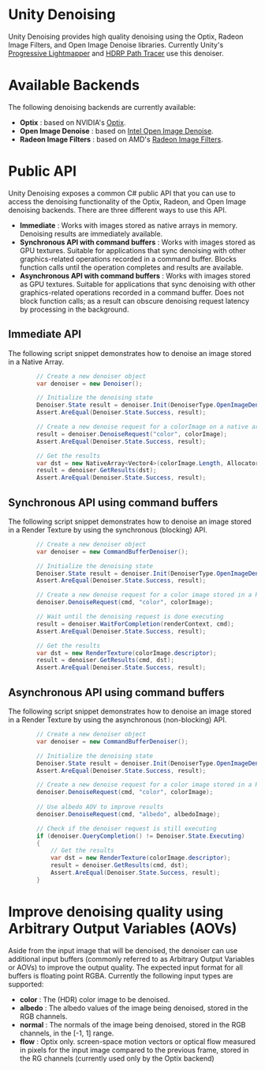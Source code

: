 # Unity Denoising

Unity Denoising provides high quality denoising using the Optix, Radeon Image Filters, and Open Image Denoise libraries. Currently Unity's [Progressive Lightmapper](https://docs.unity3d.com/2022.2/Documentation/Manual/progressive-lightmapper.html) and [HDRP Path Tracer](https://docs.unity3d.com/Packages/com.unity.render-pipelines.high-definition@14.0/manual/Ray-Tracing-Path-Tracing.html) use this denoiser.

# Available Backends
The following denoising backends are currently available:
- **Optix** : based on NVIDIA's [Optix](https://developer.nvidia.com/rtx/ray-tracing/optix). 
- **Open Image Denoise** : based on [Intel Open Image Denoise](https://github.com/OpenImageDenoise/oidn).
- **Radeon Image Filters** : based on AMD's [Radeon Image Filters](https://github.com/GPUOpen-LibrariesAndSDKs/RadeonImageFilter).

# Public API

Unity Denoising exposes a common C# public API that you can use to access the denoising functionality of the Optix, Radeon, and Open Image denoising backends.
There are three different ways to use this API.

- **Immediate** : Works with images stored as native arrays in memory. Denoising results are immediately available.
- **Synchronous API with command buffers** : Works with images stored as GPU textures. Suitable for applications that sync denoising with other graphics-related operations recorded in a command buffer. Blocks function calls until the operation completes and results are available.
- **Asynchronous API with command buffers** : Works with images stored as GPU textures. Suitable for applications that sync denoising with other graphics-related operations recorded in a command buffer. Does not block function calls; as a result can obscure denoising request latency by processing in the background.

## Immediate API
The following script snippet demonstrates how to denoise an image stored in a Native Array.

```C#
		// Create a new denoiser object 
		var denoiser = new Denoiser();

        // Initialize the denoising state
        Denoiser.State result = denoiser.Init(DenoiserType.OpenImageDenoise, width, height);
		Assert.AreEqual(Denoiser.State.Success, result);

        // Create a new denoise request for a colorImage on a native array
        result = denoiser.DenoiseRequest("color", colorImage);
		Assert.AreEqual(Denoiser.State.Success, result);

        // Get the results
        var dst = new NativeArray<Vector4>(colorImage.Length, Allocator.Temp);
		result = denoiser.GetResults(dst);
		Assert.AreEqual(Denoiser.State.Success, result);
```
## Synchronous API using command buffers 
The following script snippet demonstrates how to denoise an image stored in a Render Texture by using the synchronous (blocking) API.

```C#
		// Create a new denoiser object 
		var denoiser = new CommandBufferDenoiser();

        // Initialize the denoising state
        Denoiser.State result = denoiser.Init(DenoiserType.OpenImageDenoise, width, height);
		Assert.AreEqual(Denoiser.State.Success, result);

        // Create a new denoise request for a color image stored in a Render Texture
        denoiser.DenoiseRequest(cmd, "color", colorImage);

        // Wait until the denoising request is done executing
        result = denoiser.WaitForCompletion(renderContext, cmd);
        Assert.AreEqual(Denoiser.State.Success, result);

        // Get the results
        var dst = new RenderTexture(colorImage.descriptor);
		result = denoiser.GetResults(cmd, dst);
		Assert.AreEqual(Denoiser.State.Success, result);
```

## Asynchronous API using command buffers
The following script snippet demonstrates how to denoise an image stored in a Render Texture by using the asynchronous (non-blocking) API.

```C#
		// Create a new denoiser object 
		var denoiser = new CommandBufferDenoiser();

        // Initialize the denoising state
        Denoiser.State result = denoiser.Init(DenoiserType.OpenImageDenoise, width, height);
		Assert.AreEqual(Denoiser.State.Success, result);

        // Create a new denoise request for a color image stored in a Render Texture
        denoiser.DenoiseRequest(cmd, "color", colorImage);
        
        // Use albedo AOV to improve results
        denoiser.DenoiseRequest(cmd, "albedo", albedoImage);

        // Check if the denoiser request is still executing
        if (denoiser.QueryCompletion() != Denoiser.State.Executing)
        {
            // Get the results
            var dst = new RenderTexture(colorImage.descriptor);
            result = denoiser.GetResults(cmd, dst);
            Assert.AreEqual(Denoiser.State.Success, result);
        }

```

# Improve denoising quality using Arbitrary Output Variables (AOVs)
Aside from the input image that will be denoised, the denoiser can use additional input buffers (commonly referred to as Arbitrary Output Variables or AOVs) to improve the output quality. The expected input format for all buffers is floating point RGBA. Currently the following input types are supported:
- **color** : The (HDR) color image to be denoised.
- **albedo** : The albedo values of the image being denoised, stored in the RGB channels.
- **normal** : The normals of the image being denoised, stored in the RGB channels, in the [-1, 1] range.
- **flow** : Optix only. screen-space motion vectors or optical flow measured in pixels for the input image compared to the previous frame, stored in the RG channels (currently used only by the Optix backend)
